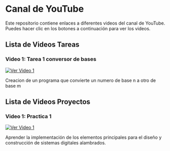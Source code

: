 # Canal de YouTube

Este repositorio contiene enlaces a diferentes videos del canal de YouTube. Puedes hacer clic en los botones a continuación para ver los videos.

## Lista de Videos Tareas

### Video 1: Tarea 1 conversor de bases 
[![Ver Video 1](https://parzibyte.me/blog/wp-content/uploads/2018/11/Logotipo-conversor-de-bases-numéricas.png)](https://youtu.be/c5vQQRzUKDE)

Creacion de un programa que convierte un numero de base n a otro de base m

## Lista de Videos Proyectos

### Video 1: Practica 1 
[![Ver Video 1](https://probotica.com.mx/cdn/shop/products/50PCS-The-new-K2665-2SK2665-TO-220-package_871ec6c3-5882-4dbc-bf58-57231e1e73ad_large.jpg?v=1532384932)](https://youtu.be/YzZvsKJaBw0)

Aprender la implementación de los elementos principales para el diseño y construcción de sistemas digitales alambrados.
